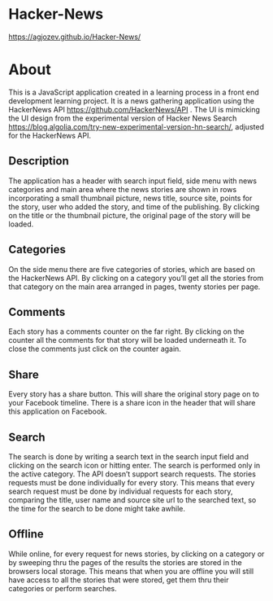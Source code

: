 # Hacker-News
https://agjozev.github.io/Hacker-News/

# About
This is a JavaScript application created in a learning process in a front end development learning project.
It is a news gathering application using the HackerNews API https://github.com/HackerNews/API .
The UI is mimicking the UI design from the experimental version of Hacker News Search https://blog.algolia.com/try-new-experimental-version-hn-search/,   adjusted for the HackerNews API.

## Description
The application has a header with search input field, side menu with news categories and main area where the news stories are shown in rows incorporating a small thumbnail picture, news title, source site,  points for the story, user who added the story, and time of the publishing.
By clicking on the title or the thumbnail picture, the original page of the story will be loaded. 

## Categories
On the side menu there are five categories of stories, which are based on the HackerNews API.
By clicking on a category you’ll get all the stories from that category on the main area arranged in pages, twenty stories per page. 

## Comments
Each story has a comments counter on the far right. 
By clicking on the counter all the comments for that story will be loaded underneath it.
To close the comments just click on the counter again.

## Share
Every story has a share button. This will share the original story page on to your Facebook timeline. There is a share icon in the header that will share this application on Facebook.

## Search
The search is done by writing a search text in the search input field and clicking on the search icon or hitting enter. The search is performed only in the active category.
The API doesn’t support search requests. The stories requests must be done individually for every story. This means that every search request must be done by individual requests for each story, comparing the title, user name and source site url to the searched text, so the time for the search to be done might take awhile.

## Offline 
While online, for every request for news stories, by clicking on a category or by sweeping thru the pages of the results the stories are stored in the browsers local storage. This means that when you are offline you will still have access to all the stories that were stored, get them thru their categories or perform searches. 

